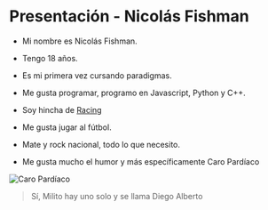 # Presentación - Nicolás Fishman

- Mi nombre es Nicolás Fishman.
- Tengo 18 años.
- Es mi primera vez cursando paradigmas.
- Me gusta programar, programo en Javascript, Python y C++.
- Soy hincha de [Racing](https://www.youtube.com/watch?v=SU_JWU9sleM)
- Me gusta jugar al fútbol.
- Mate y rock nacional, todo lo que necesito.

- Me gusta mucho el humor y más específicamente Caro Pardíaco
<!-- foto caro.jpg -->
![Caro Pardíaco](https://pbs.twimg.com/media/DEEFyJUXoAEuzRA.jpg)


> Sí, Milito hay uno solo y se llama Diego Alberto
